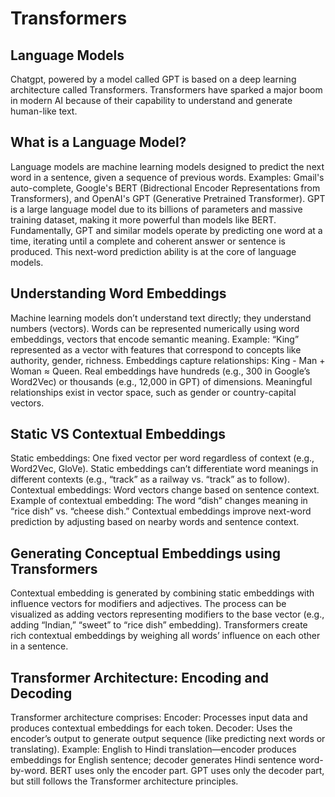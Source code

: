 # Transformers

## Language Models
Chatgpt, powered by a model called GPT is based on a deep learning architecture called Transformers. Transformers have sparked a major boom in modern AI because of their capability to understand and generate human-like text. 

## What is a Language Model?
Language models are machine learning models designed to predict the next word in a sentence, given a sequence of previous words. Examples: Gmail's auto-complete, Google's BERT (Bidrectional Encoder Representations from Transformers), and OpenAI's GPT (Generative Pretrained Transformer). GPT is a large language model due to its billions of parameters and massive training dataset, making it more powerful than models like BERT. Fundamentally, GPT and similar models operate by predicting one word at a time, iterating until a complete and coherent answer or sentence is produced. This next-word prediction ability is at the core of language models.

## Understanding Word Embeddings

Machine learning models don’t understand text directly; they understand numbers (vectors).
Words can be represented numerically using word embeddings, vectors that encode semantic meaning.
Example: “King” represented as a vector with features that correspond to concepts like authority, gender, richness.
Embeddings capture relationships: King - Man + Woman ≈ Queen.
Real embeddings have hundreds (e.g., 300 in Google’s Word2Vec) or thousands (e.g., 12,000 in GPT) of dimensions.
Meaningful relationships exist in vector space, such as gender or country-capital vectors.

## Static VS Contextual Embeddings

Static embeddings: One fixed vector per word regardless of context (e.g., Word2Vec, GloVe).
Static embeddings can’t differentiate word meanings in different contexts (e.g., “track” as a railway vs. “track” as to follow).
Contextual embeddings: Word vectors change based on sentence context.
Example of contextual embedding: The word “dish” changes meaning in “rice dish” vs. “cheese dish.”
Contextual embeddings improve next-word prediction by adjusting based on nearby words and sentence context.

## Generating Conceptual Embeddings using Transformers

Contextual embedding is generated by combining static embeddings with influence vectors for modifiers and adjectives.
The process can be visualized as adding vectors representing modifiers to the base vector (e.g., adding “Indian,” “sweet” to “rice dish” embedding).
Transformers create rich contextual embeddings by weighing all words’ influence on each other in a sentence.

## Transformer Architecture: Encoding and Decoding

Transformer architecture comprises:
Encoder: Processes input data and produces contextual embeddings for each token.
Decoder: Uses the encoder’s output to generate output sequence (like predicting next words or translating).
Example: English to Hindi translation—encoder produces embeddings for English sentence; decoder generates Hindi sentence word-by-word.
BERT uses only the encoder part.
GPT uses only the decoder part, but still follows the Transformer architecture principles.